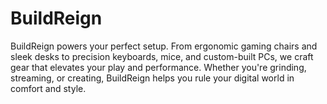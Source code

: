 # BuildReign
BuildReign powers your perfect setup. From ergonomic gaming chairs and sleek desks to precision keyboards, mice, and custom-built PCs, we craft gear that elevates your play and performance. Whether you're grinding, streaming, or creating, BuildReign helps you rule your digital world in comfort and style.
